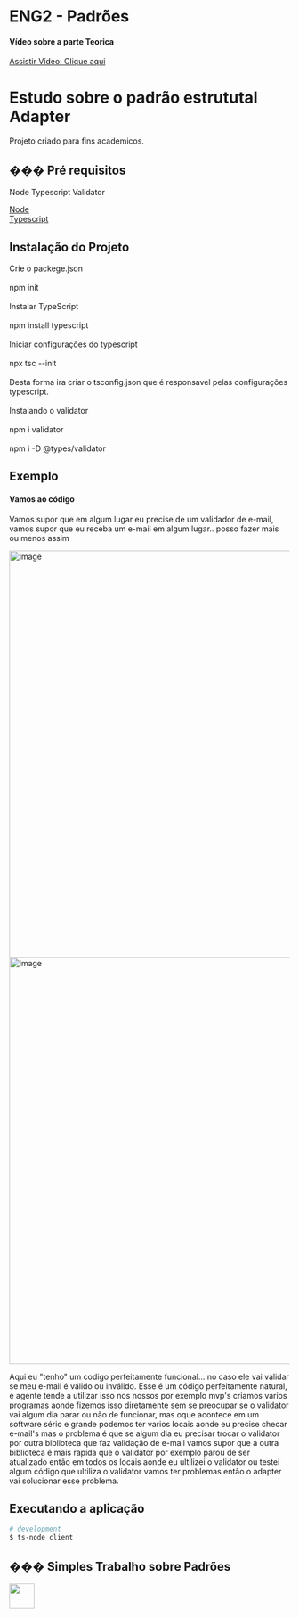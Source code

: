 # ENG2 - Padrões

#### Vídeo sobre a parte Teorica

 <a href="https://www.youtube.com/watch?v=5GQm9bB5Qh4">Assistir Vídeo: Clique aqui</a> &nbsp;

# Estudo sobre o padrão estrututal Adapter

 Projeto criado para fins academicos.

 ## ��� Pré requisitos

 Node 
 Typescript
 Validator

 <a href="https://nodejs.dev/">Node</a> &nbsp;
 <br>
 <a href="https://www.typescriptlang.org/">Typescript</a> &nbsp;

 ## Instalação do Projeto

Crie o packege.json
<br>
<br>
npm init
<br>
<br>
Instalar TypeScript
<br>
<br>
npm install typescript
<br>
<br>
Iniciar configurações do typescript 
<br>
<br>
npx tsc --init
<br>
<br>
Desta forma ira criar o tsconfig.json que é responsavel pelas configurações typescript.
<br>
<br>
Instalando o validator
<br>
<br>
npm i validator
<br>
<br>
npm i -D @types/validator

 ## Exemplo
 #### Vamos ao código
 Vamos supor que em algum lugar eu precise de um validador de e-mail, vamos supor que eu receba um e-mail em algum lugar.. posso fazer mais ou menos assim

 <img width="730" alt="image" src="v1">
 <img width="730" alt="image" src="v2">

Aqui eu "tenho" um codigo perfeitamente funcional... no caso ele vai validar se meu e-mail é válido ou inválido.
Esse é um código perfeitamente natural, e agente tende a utilizar isso nos nossos por exemplo mvp's criamos varios programas aonde fizemos isso diretamente sem se preocupar se o validator vai algum dia parar ou não de funcionar, mas oque acontece em um software sério e grande podemos ter varios locais aonde eu precise checar e-mail's mas o problema é que se algum dia eu precisar trocar o validator por outra biblioteca que faz validação de e-mail vamos supor que a outra biblioteca é mais rapida que o validator por exemplo parou de ser atualizado então em todos os locais aonde eu ultilizei o validator ou testei algum código que ultiliza o validator vamos ter problemas então o adapter vai solucionar esse problema.

 ## Executando a aplicação

 ```bash
 # development
 $ ts-node client
 ```

 ## ��� Simples Trabalho sobre Padrões

 <a href="https://github.com/felipesm27"><img src="https://github.com/felipesm27.png" width="45" height="45"></a> &nbsp;
